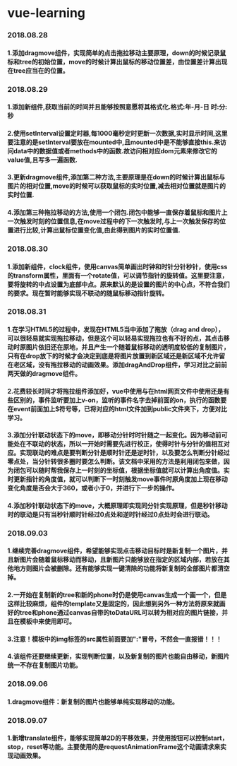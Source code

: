 # vue-learning

### 2018.08.28
#### 1.添加dragmove组件，实现简单的点击拖拉移动主要原理，down的时候记录鼠标和tree的初始位置，move的时候计算出鼠标的移动位置差，由位置差计算出现在tree应当在的位置。

### 2018.08.29
#### 1.添加新组件,获取当前的时间并且能够按照意愿将其格式化.格式:年-月-日 时:分:秒
#### 2.使用setInterval设置定时器,每1000毫秒定时更新一次数据,实时显示时间,这里要注意的是setInterval要放在mounted中,且mounted中是不能够直接this.来访问data中的数据值或者methods中的函数.故访问相对应dom元素来修改它的value值,且写多一遍函数.
#### 3.更新dragmove组件,添加第二种方法,主要原理是在down的时候计算出鼠标与图片的相对位置,move的时候可以获取鼠标的实时位置,减去相对位置就是图片的实时位置.
#### 4.添加第三种拖拉移动的方法,使用一个闭包.闭包中能够一直保存着鼠标和图片上一次触发时刻的位置信息,在move过程中的下一次触发时,与上一次触发保存的位置进行比较,计算出鼠标位置变化值,由此得到图片的实时位置值.

### 2018.08.30
#### 1.添加新组件，clock组件，使用canvas简单画出时钟和时针分针秒针，使用css的transform属性，里面有一个rotate值，可以调节指针的旋转值。这里要注意，要将旋转的中点设置为底部中点。原来默认的是设置的图片的中心点，不符合我们的要求。现在暂时能够实现不联动的随鼠标移动指针旋转。

### 2018.08.31
#### 1.在学习HTML5的过程中，发现在HTML5当中添加了拖放（drag and drop），可以很轻易就实现拖拉移动，但是这个可以轻易实现拖拉也有不好的点，其点击移动时原图片依旧还在原地，并且产生一个随着鼠标移动的透明度较低的复制图片，只有在drop放下的时候才会决定到底是将图片放置到新区域还是新区域不允许留在老区域，没有拖拉移动的动画效果。添加dragAndDrop组件，学习对比之前前两天做的dragmove组件。
#### 2.花费较长时间才将拖拉组件添加好，vue中使用与在html网页文件中使用还是有些区别的，事件监听要加上v-on，监听的事件名字去掉前面的on，执行的函数要在event前面加上$符号等，已将对应的html文件加到public文件夹下，方便对比学习。
#### 3.添加分针联动状态下的move，即移动分针时时针随之一起变化。因为移动前可能处在不联动的状态，所以一开始时需要先进行校正，使得时针与分针的值相互对应。实现联动的难点是要判断分针是顺时针还是逆时针，以及要怎么判断分针经过零点处，当分针转很多圈时要怎么判断。该文档中采用的方法是利用闭包来做，因为闭包可以随时帮我保存上一时刻的坐标值，根据坐标值就可以计算出角度值。实时更新指针的角度值，就可以判断下一时刻触发move事件时原角度加上现在移动变化角度是否会大于360，或者小于0，并进行下一步的操作。
#### 4.添加秒针联动状态下的move，大概原理即实现同分针实现原理，但是秒针移动时的联动是只有当秒针顺时针经过0点处和逆时针经过0点处时会进行联动。

### 2018.09.03
#### 1.继续完善dragmove组件，希望能够实现点击移动目标时是新复制一个图片，并且新图片会随着鼠标移动而移动，且新图片只能够放在指定的区域内部，若放在其他地方则图片会被删除。还有能够实现一键清除的功能将新复制的全部图片都清空掉。
#### 2.一开始在复制新的tree和新的phone时仍是使用canvas生成一个画一个，但是这样比较麻烦，组件的template又是固定的，因此想到另外一种方法将原来就画好的tree和phone通过canvas自带的toDataURL可以转为相对应的图片链接，并且在模板中来使用即可。
#### 3.注意！模板中的img标签的src属性前面要加":"冒号，不然会一直报错！！！
#### 4.该组件还要继续更新，实现判断位置，以及新复制的图片也能自由移动，新图片统一不存在复制图片功能。

### 2018.09.06
#### 1.dragmove组件：新复制的图片也能够单纯实现移动的功能。

### 2018.09.07
#### 1.新增translate组件，能够实现简单2D的平移效果，并使用按钮可以控制start，stop，reset等功能。主要使用的是requestAnimationFrame这个动画请求来实现动画效果。
